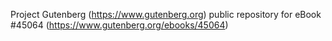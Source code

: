 Project Gutenberg (https://www.gutenberg.org) public repository for eBook #45064 (https://www.gutenberg.org/ebooks/45064)
